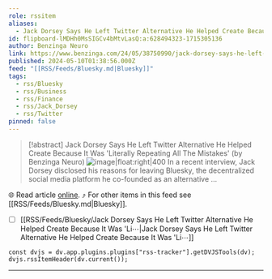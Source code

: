 ```yaml
---
role: rssitem
aliases:
  - Jack Dorsey Says He Left Twitter Alternative He Helped Create Because It Was 'Literally Repeating All The Mistakes'
id: flipboard-lMDHh0MsSIGCv4bMtvLasQ:a:628494323-1715305136
author: Benzinga Neuro
link: https://www.benzinga.com/24/05/38750990/jack-dorsey-says-he-left-twitter-alternative-he-helped-create-because-it-was-literally-repeating-all
published: 2024-05-10T01:38:56.000Z
feed: "[[RSS/Feeds/Bluesky.md|Bluesky]]"
tags:
  - rss/Bluesky
  - rss/Business
  - rss/Finance
  - rss/Jack_Dorsey
  - rss/Twitter
pinned: false
---
```


> [!abstract] Jack Dorsey Says He Left Twitter Alternative He Helped Create Because It Was 'Literally Repeating All The Mistakes' (by Benzinga Neuro)
> ![image|float:right|400](https://ic-cdn.flipboard.com/benzinga.com/9814915d0aa04651004b2e6fad485fdc5658ab7d/_large.jpeg) In a recent interview, Jack Dorsey disclosed his reasons for leaving Bluesky, the decentralized social media platform he co-founded as an alternative …

🌐 Read article [online](https://www.benzinga.com/24/05/38750990/jack-dorsey-says-he-left-twitter-alternative-he-helped-create-because-it-was-literally-repeating-all). ⤴ For other items in this feed see [[RSS/Feeds/Bluesky.md|Bluesky]].

- [ ] [[RSS/Feeds/Bluesky/Jack Dorsey Says He Left Twitter Alternative He Helped Create Because It Was 'Li⋯|Jack Dorsey Says He Left Twitter Alternative He Helped Create Because It Was 'Li⋯]]

~~~dataviewjs
const dvjs = dv.app.plugins.plugins["rss-tracker"].getDVJSTools(dv);
dvjs.rssItemHeader(dv.current());
~~~

- - -


